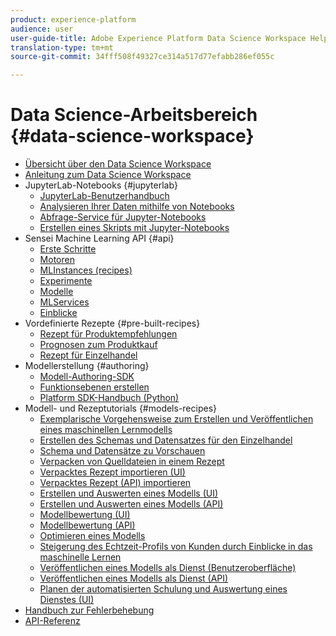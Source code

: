 ```yaml
---
product: experience-platform
audience: user
user-guide-title: Adobe Experience Platform Data Science Workspace Help
translation-type: tm+mt
source-git-commit: 34fff508f49327ce314a517d77efabb286ef055c

---
```



# Data Science-Arbeitsbereich {#data-science-workspace}

* [Übersicht über den Data Science Workspace](home.md)
* [Anleitung zum Data Science Workspace](walkthrough.md)
* JupyterLab-Notebooks {#jupyterlab}
   * [JupyterLab-Benutzerhandbuch](jupyterlab/overview.md)
   * [Analysieren Ihrer Daten mithilfe von Notebooks](jupyterlab/analyze-your-data.md)
   * [Abfrage-Service für Jupyter-Notebooks](jupyterlab/query-service.md)
   * [Erstellen eines Skripts mit Jupyter-Notebooks](jupyterlab/create-a-recipe.md)
* Sensei Machine Learning API {#api}
   * [Erste Schritte](api/getting-started.md)
   * [Motoren](api/engines.md)
   * [MLInstances (recipes)](api/mlinstances.md)
   * [Experimente](api/experiments.md)
   * [Modelle](api/models.md)
   * [MLServices](api/mlservices.md)
   * [Einblicke](api/insights.md)
* Vordefinierte Rezepte {#pre-built-recipes}
   * [Rezept für Produktempfehlungen](pre-built-recipes/product-recommendations.md)
   * [Prognosen zum Produktkauf](pre-built-recipes/product-purchase-prediction.md)
   * [Rezept für Einzelhandel](pre-built-recipes/retail-sales.md)
* Modellerstellung {#authoring}
   * [Modell-Authoring-SDK](authoring/sdk.md)
   * [Funktionsebenen erstellen](authoring/feature-pipeline.md)
   * [Platform SDK-Handbuch (Python)](authoring/platform-sdk.md)
* Modell- und Rezeptutorials {#models-recipes}
   * [Exemplarische Vorgehensweise zum Erstellen und Veröffentlichen eines maschinellen Lernmodells](models-recipes/create-publish-model.md)
   * [Erstellen des Schemas und Datensatzes für den Einzelhandel](models-recipes/create-retails-sales-dataset.md)
   * [Schema und Datensätze zu Vorschauen](models-recipes/preview-schema-data.md)
   * [Verpacken von Quelldateien in einem Rezept](models-recipes/package-source-files-recipe.md)
   * [Verpacktes Rezept importieren (UI)](models-recipes/import-packaged-recipe-ui.md)
   * [Verpacktes Rezept (API) importieren](models-recipes/import-packaged-recipe-api.md)
   * [Erstellen und Auswerten eines Modells (UI)](models-recipes/train-evaluate-model-ui.md)
   * [Erstellen und Auswerten eines Modells (API)](models-recipes/train-evaluate-model-api.md)
   * [Modellbewertung (UI)](models-recipes/score-model-ui.md)
   * [Modellbewertung (API)](models-recipes/score-model-api.md)
   * [Optimieren eines Modells](models-recipes/optimize-model.md)
   * [Steigerung des Echtzeit-Profils von Kunden durch Einblicke in das maschinelle Lernen](models-recipes/enrich-profile.md)
   * [Veröffentlichen eines Modells als Dienst (Benutzeroberfläche)](models-recipes/publish-model-service-ui.md)
   * [Veröffentlichen eines Modells als Dienst (API)](models-recipes/publish-model-service-api.md)
   * [Planen der automatisierten Schulung und Auswertung eines Dienstes (UI)](models-recipes/schedule-models-ui.md)
* [Handbuch zur Fehlerbehebung](troubleshooting-guide.md)
* [API-Referenz](https://www.adobe.io/apis/experienceplatform/home/api-reference.html#!acpdr/swagger-specs/sensei-ml-api.yaml)